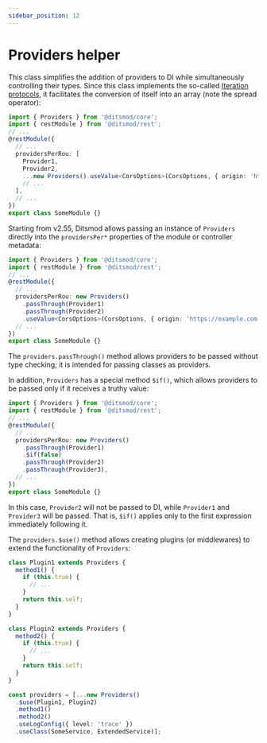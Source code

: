 ```yaml
---
sidebar_position: 12
---
```


# Providers helper

This class simplifies the addition of providers to DI while simultaneously controlling their types. Since this class implements the so-called [Iteration protocols][1], it facilitates the conversion of itself into an array (note the spread operator):

```ts {9}
import { Providers } from '@ditsmod/core';
import { restModule } from '@ditsmod/rest';
// ...
@restModule({
  // ...
  providersPerRou: [
    Provider1,
    Provider2,
    ...new Providers().useValue<CorsOptions>(CorsOptions, { origin: 'https://example.com' }),
    // ...
  ],
  // ...
})
export class SomeModule {}
```

Starting from v2.55, Ditsmod allows passing an instance of `Providers` directly into the `providersPer*` properties of the module or controller metadata:

```ts
import { Providers } from '@ditsmod/core';
import { restModule } from '@ditsmod/rest';
// ...
@restModule({
  // ...
  providersPerRou: new Providers()
    .passThrough(Provider1)
    .passThrough(Provider2)
    .useValue<CorsOptions>(CorsOptions, { origin: 'https://example.com' }),
  // ...
})
export class SomeModule {}
```

The `providers.passThrough()` method allows providers to be passed without type checking; it is intended for passing classes as providers.

In addition, `Providers` has a special method `$if()`, which allows providers to be passed only if it receives a truthy value:

```ts {8}
import { Providers } from '@ditsmod/core';
import { restModule } from '@ditsmod/rest';
// ...
@restModule({
  // ...
  providersPerRou: new Providers()
    .passThrough(Provider1)
    .$if(false)
    .passThrough(Provider2)
    .passThrough(Provider3),
  // ...
})
export class SomeModule {}
```

In this case, `Provider2` will not be passed to DI, while `Provider1` and `Provider3` will be passed. That is, `$if()` applies only to the first expression immediately following it.

The `providers.$use()` method allows creating plugins (or middlewares) to extend the functionality of `Providers`:

```ts {2,11,21-22}
class Plugin1 extends Providers {
  method1() {
    if (this.true) {
      // ...
    }
    return this.self;
  }
}

class Plugin2 extends Providers {
  method2() {
    if (this.true) {
      // ...
    }
    return this.self;
  }
}

const providers = [...new Providers()
  .$use(Plugin1, Plugin2)
  .method1()
  .method2()
  .useLogConfig({ level: 'trace' })
  .useClass(SomeService, ExtendedService)];
```

[1]: https://developer.mozilla.org/en-US/docs/Web/JavaScript/Reference/Iteration_protocols

